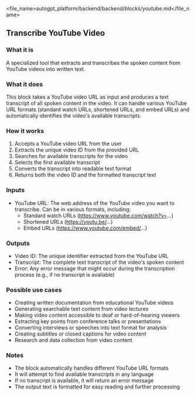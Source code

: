 
<file_name>autogpt_platform/backend/backend/blocks/youtube.md</file_name>

## Transcribe YouTube Video

### What it is
A specialized tool that extracts and transcribes the spoken content from YouTube videos into written text.

### What it does
This block takes a YouTube video URL as input and produces a text transcript of all spoken content in the video. It can handle various YouTube URL formats (standard watch URLs, shortened URLs, and embed URLs) and automatically identifies the video's available transcripts.

### How it works
1. Accepts a YouTube video URL from the user
2. Extracts the unique video ID from the provided URL
3. Searches for available transcripts for the video
4. Selects the first available transcript
5. Converts the transcript into readable text format
6. Returns both the video ID and the formatted transcript text

### Inputs
- YouTube URL: The web address of the YouTube video you want to transcribe. Can be in various formats, including:
  - Standard watch URLs (https://www.youtube.com/watch?v=...)
  - Shortened URLs (https://youtu.be/...)
  - Embed URLs (https://www.youtube.com/embed/...)

### Outputs
- Video ID: The unique identifier extracted from the YouTube URL
- Transcript: The complete text transcript of the video's spoken content
- Error: Any error message that might occur during the transcription process (e.g., if no transcript is available)

### Possible use cases
- Creating written documentation from educational YouTube videos
- Generating searchable text content from video lectures
- Making video content accessible to deaf or hard-of-hearing viewers
- Extracting key points from conference talks or presentations
- Converting interviews or speeches into text format for analysis
- Creating subtitles or closed captions for video content
- Research and data collection from video content

### Notes
- The block automatically handles different YouTube URL formats
- It will attempt to find available transcripts in any language
- If no transcript is available, it will return an error message
- The output text is formatted for easy reading and further processing

